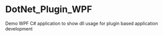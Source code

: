 DotNet_Plugin_WPF
=================

Demo WPF C# application to show dll usage for plugin based application development
